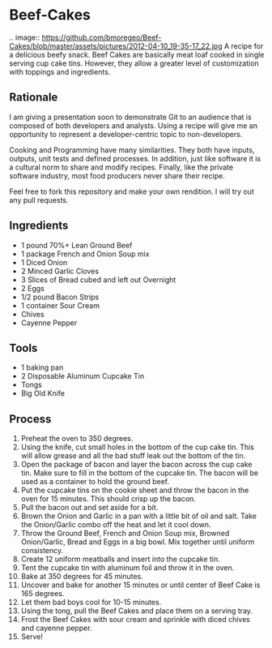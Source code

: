 Beef-Cakes
==========
.. image:: https://github.com/bmoregeo/Beef-Cakes/blob/master/assets/pictures/2012-04-10_19-35-17_22.jpg
A recipe for a delicious beefy snack.  Beef Cakes are basically meat loaf cooked in single serving cup cake tins.  However, they allow a greater level of customization with toppings and ingredients.

Rationale
----------
I am giving a presentation soon to demonstrate Git to an audience that is composed of both developers and analysts.  Using a recipe will give me an opportunity to represent a developer-centric topic to non-developers.

Cooking and Programming have many similarities. They both have inputs, outputs, unit tests and defined processes. In addition, just like software it is a cultural norm to share and modify recipes.  Finally, like the private software industry, most food producers never share their recipe.

Feel free to fork this repository and make your own rendition.  I will try out any pull requests.

Ingredients
----------

- 1 pound 70%+ Lean Ground Beef
- 1 package French and Onion Soup mix
- 1 Diced Onion
- 2 Minced Garlic Cloves
- 3 Slices of Bread cubed and left out Overnight
- 2 Eggs
- 1/2 pound Bacon Strips
- 1 container Sour Cream
- Chives
- Cayenne Pepper 

Tools
----------
- 1 baking pan
- 2 Disposable Aluminum Cupcake Tin
- Tongs
- Big Old Knife


Process
----------
1. Preheat the oven to 350 degrees.
2. Using the knife, cut small holes in the bottom of the cup cake tin. This will allow grease and all the bad stuff leak out the bottom of the tin.
3. Open the package of bacon and layer the bacon across the cup cake tin. Make sure to fill in the bottom of the cupcake tin. The bacon will be used as a container to hold the ground beef.
4. Put the cupcake tins on the cookie sheet and throw the bacon in the oven for 15 minutes.  This should crisp up the bacon.
5. Pull the bacon out and set aside for a bit.
6. Brown the Onion and Garlic in a pan with a little bit of oil and salt.  Take the Onion/Garlic combo off the heat and let it cool down.
7. Throw the Ground Beef, French and Onion Soup mix, Browned Onion/Garlic, Bread and Eggs in a big bowl.  Mix together until uniform consistency.
8. Create 12 uniform meatballs and insert into the cupcake tin.
9. Tent the cupcake tin with aluminum foil and throw it in the oven.
10. Bake at 350 degrees for 45 minutes.
11. Uncover and bake for another 15 minutes or until center of Beef Cake is 165 degrees.
12. Let them bad boys cool for 10-15 minutes.
13. Using the tong, pull the Beef Cakes and place them on a serving tray.
14. Frost the Beef Cakes with sour cream and sprinkle with diced chives and cayenne pepper.
15. Serve!